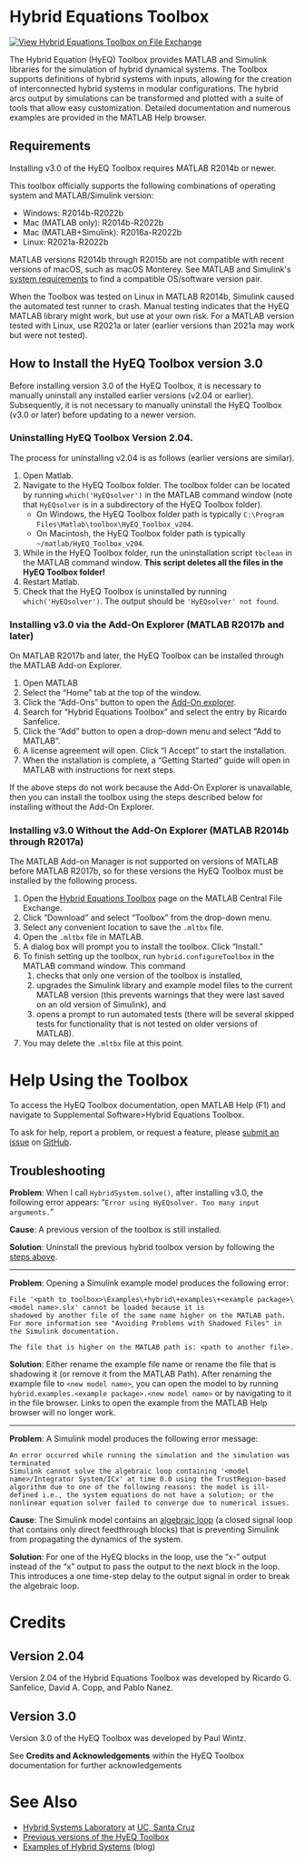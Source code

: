 # Hybrid Equations Toolbox

[![View Hybrid Equations Toolbox on File Exchange](https://www.mathworks.com/matlabcentral/images/matlab-file-exchange.svg)](https://www.mathworks.com/matlabcentral/fileexchange/41372-hybrid-equations-toolbox)

The Hybrid Equation (HyEQ) Toolbox provides MATLAB and Simulink libraries for the simulation of hybrid dynamical systems. The Toolbox supports definitions of hybrid systems with inputs, allowing for the creation of interconnected hybrid systems in modular configurations. The hybrid arcs output by simulations can be transformed and plotted with a suite of tools that allow easy customization. Detailed documentation and numerous examples are provided in the MATLAB Help browser.

## Requirements

Installing v3.0 of the HyEQ Toolbox requires MATLAB R2014b or newer.

This toolbox officially supports the following combinations of operating system and MATLAB/Simulink version:
- Windows: R2014b-R2022b
- Mac (MATLAB only): R2014b-R2022b
- Mac (MATLAB+Simulink): R2016a-R2022b
- Linux: R2021a-R2022b

MATLAB versions R2014b through R2015b are not compatible with recent versions of macOS, such as macOS Monterey. See MATLAB and Simulink's [system requirements](https://www.mathworks.com/support/requirements/previous-releases.html) to find a compatible OS/software version pair.

When the Toolbox was tested on Linux in MATLAB R2014b, Simulink caused the automated test runner to crash. Manual testing indicates that the HyEQ MATLAB library might work, but use at your own risk. For a MATLAB version tested with Linux, use R2021a or later (earlier versions than 2021a may work but were not tested).

## How to Install the HyEQ Toolbox version 3.0

Before installing version 3.0 of the HyEQ Toolbox, it is necessary to manually uninstall any installed earlier versions (v2.04 or earlier). Subsequently, it is not necessary to manually uninstall the HyEQ Toolbox (v3.0 or later) before updating to a newer version. 

### Uninstalling HyEQ Toolbox Version 2.04. 
The process for uninstalling v2.04 is as follows (earlier versions are similar).

1. Open Matlab.
2. Navigate to the HyEQ Toolbox folder. The toolbox folder can be located by running `which('HyEQsolver')` in the MATLAB command window (note that `HyEQsolver` is in a subdirectory of the HyEQ Toolbox folder).
	* On Windows, the HyEQ Toolbox folder path is typically `C:\Program Files\Matlab\toolbox\HyEQ_Toolbox_v204`.
    * On Macintosh, the HyEQ Toolbox folder path is typically `~/matlab/HyEQ_Toolbox_v204`.  
3. While in the HyEQ Toolbox folder, run the uninstallation script `tbclean` in the MATLAB command window. **This script deletes all the files in the HyEQ Toolbox folder!**
4. Restart Matlab.
5. Check that the HyEQ Toolbox is uninstalled by running `which('HyEQsolver')`. The output should be `'HyEQsolver' not found`.

### Installing v3.0 via the Add-On Explorer (MATLAB R2017b and later)
On MATLAB R2017b and later, the HyEQ Toolbox can be installed through the MATLAB Add-on Explorer.

1. Open MATLAB
2. Select the “Home” tab at the top of the window.
3. Click the “Add-Ons” button to open the [Add-On explorer](https://www.mathworks.com/help/matlab/matlab_env/get-add-ons.html).
4. Search for “Hybrid Equations Toolbox” and select the entry by Ricardo Sanfelice.
5. Click the “Add” button to open a drop-down menu and select “Add to MATLAB”.
6. A license agreement will open. Click “I Accept” to start the installation.
7. When the installation is complete, a “Getting Started” guide will open in MATLAB with instructions for next steps. 

If the above steps do not work because the Add-On Explorer is unavailable, then you can install the toolbox using the steps described below for installing without the Add-On Explorer.

### Installing v3.0 Without the Add-On Explorer (MATLAB R2014b through R2017a)
The MATLAB Add-on Manager is not supported on versions of MATLAB before MATLAB R2017b, so for these versions the HyEQ Toolbox must be installed by the following process.

1. Open the [Hybrid Equations Toolbox](https://www.mathworks.com/matlabcentral/fileexchange/41372-hybrid-equations-toolbox) page on the MATLAB Central File Exchange.
2. Click “Download” and select “Toolbox” from the drop-down menu.
3. Select any convenient location to save the `.mltbx` file.
4. Open the `.mltbx` file in MATLAB. 
5. A dialog box will prompt you to install the toolbox. Click “Install.” 
6. To finish setting up the toolbox, run `hybrid.configureToolbox` in the MATLAB command window. This command 
	1. checks that only one version of the toolbox is installed, 
	2. upgrades the Simulink library and example model files to the current MATLAB version (this prevents warnings that they were last saved on an old version of Simulink), and 
	3. opens a prompt to run automated tests (there will be several skipped tests for functionality that is not tested on older versions of MATLAB).
7. You may delete the `.mltbx` file at this point.

# Help Using the Toolbox

To access the HyEQ Toolbox documentation, open MATLAB Help (F1) and navigate to Supplemental Software>Hybrid Equations Toolbox.

To ask for help, report a problem, or request a feature, please [submit an issue](https://github.com/pnanez/HyEQ_Toolbox/issues/new/choose) on [GitHub](https://github.com/pnanez/HyEQ_Toolbox).

## Troubleshooting
**Problem**: When I call `HybridSystem.solve()`, after installing v3.0, the following error appears: “`Error using HyEQsolver. Too many input arguments.`” 

**Cause**: A previous version of the toolbox is still installed. 

**Solution**: Uninstall the previous hybrid toolbox version by following the [steps above](#uninstalling-hyeq-toolbox-version-204).

---

**Problem**: Opening a Simulink example model produces the following error:
```
File '<path to toolbox>\Examples\+hybrid\+examples\+<example package>\<model name>.slx' cannot be loaded because it is
shadowed by another file of the same name higher on the MATLAB path.  For more information see "Avoiding Problems with Shadowed Files" in the Simulink documentation.

The file that is higher on the MATLAB path is: <path to another file>.
```

**Solution**: Either rename the example file name or rename the file that is shadowing it (or remove it from the MATLAB Path). After renaming the example file to `<new model name>`, you can open the model to by running `hybrid.examples.<example package>.<new model name>` or by navigating to it in the file browser. Links to open the example from the MATLAB Help browser will no longer work.

---

**Problem**: A Simulink model produces the following error message: 
```
An error occurred while running the simulation and the simulation was terminated
Simulink cannot solve the algebraic loop containing '<model name>/Integrator System/ICx' at time 0.0 using the TrustRegion-based algorithm due to one of the following reasons: the model is ill-defined i.e., the system equations do not have a solution; or the nonlinear equation solver failed to converge due to numerical issues.
```

**Cause**: The Simulink model contains an [algebraic loop](https://www.mathworks.com/help/simulink/ug/algebraic-loops.html) (a closed signal loop that contains only direct feedthrough blocks) that is preventing Simulink from propagating the dynamics of the system.

**Solution**: For one of the HyEQ blocks in the loop, use the “x-” output instead of the “x” output to pass the output to the next block in the loop. This introduces a one time-step delay to the output signal in order to break the algebraic loop.

# Credits 
## Version 2.04 
Version 2.04 of the Hybrid Equations Toolbox was developed by 
Ricardo G. Sanfelice, David A. Copp, and Pablo Nanez. 

## Version 3.0
Version 3.0 of the HyEQ Toolbox was developed by Paul Wintz.

See **Credits and Acknowledgements** within the HyEQ Toolbox documentation for further acknowledgements 


# See Also
* [Hybrid Systems Laboratory](https://hybrid.soe.ucsc.edu/) at [UC, Santa Cruz](https://engineering.ucsc.edu/)
* [Previous versions of the HyEQ Toolbox](https://hybrid.soe.ucsc.edu/software)
* [Examples of Hybrid Systems](http://hybridsimulator.wordpress.com/) (blog)